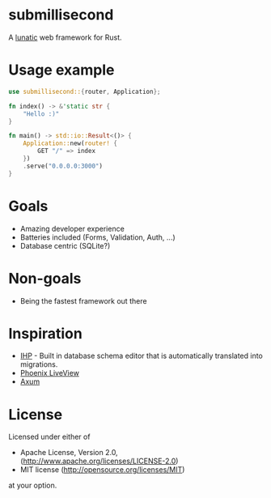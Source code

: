 # submillisecond

A [lunatic][3] web framework for Rust.

# Usage example

```rust
use submillisecond::{router, Application};

fn index() -> &'static str {
    "Hello :)"
}

fn main() -> std::io::Result<()> {
    Application::new(router! {
        GET "/" => index
    })
    .serve("0.0.0.0:3000")
}

```

# Goals

- Amazing developer experience
- Batteries included (Forms, Validation, Auth, ...)
- Database centric (SQLite?)

# Non-goals

- Being the fastest framework out there

# Inspiration

- [IHP][0] - Built in database schema editor that is automatically translated into migrations.
- [Phoenix LiveView][1]
- [Axum][2]

# License

Licensed under either of

- Apache License, Version 2.0, (http://www.apache.org/licenses/LICENSE-2.0)
- MIT license (http://opensource.org/licenses/MIT)

at your option.

[0]: https://ihp.digitallyinduced.com
[1]: https://hexdocs.pm/phoenix_live_view/Phoenix.LiveView.html
[2]: https://docs.rs/axum/latest/axum/index.html
[3]: https://lunatic.solutions
